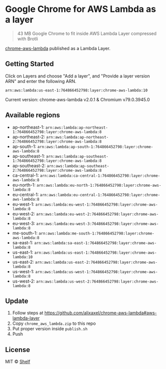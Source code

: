 # Google Chrome for AWS Lambda as a layer

> 43 MB Google Chrome to fit inside AWS Lambda Layer compressed with Brotli

[chrome-aws-lambda](https://github.com/alixaxel/chrome-aws-lambda) published as a Lambda Layer.

## Getting Started

Click on Layers and choose "Add a layer", and "Provide a layer version
ARN" and enter the following ARN.

```
arn:aws:lambda:us-east-1:764866452798:layer:chrome-aws-lambda:10
```

Current version: chrome-aws-lambda v2.0.1 & Chromium v79.0.3945.0

## Available regions

* ap-northeast-1: `arn:aws:lambda:ap-northeast-1:764866452798:layer:chrome-aws-lambda:8`
* ap-northeast-2: `arn:aws:lambda:ap-northeast-2:764866452798:layer:chrome-aws-lambda:8`
* ap-south-1: `arn:aws:lambda:ap-south-1:764866452798:layer:chrome-aws-lambda:8`
* ap-southeast-1: `arn:aws:lambda:ap-southeast-1:764866452798:layer:chrome-aws-lambda:8`
* ap-southeast-2: `arn:aws:lambda:ap-southeast-2:764866452798:layer:chrome-aws-lambda:8`
* ca-central-1: `arn:aws:lambda:ca-central-1:764866452798:layer:chrome-aws-lambda:8`
* eu-north-1: `arn:aws:lambda:eu-north-1:764866452798:layer:chrome-aws-lambda:8`
* eu-central-1: `arn:aws:lambda:eu-central-1:764866452798:layer:chrome-aws-lambda:8`
* eu-west-1: `arn:aws:lambda:eu-west-1:764866452798:layer:chrome-aws-lambda:8`
* eu-west-2: `arn:aws:lambda:eu-west-2:764866452798:layer:chrome-aws-lambda:8`
* eu-west-3: `arn:aws:lambda:eu-west-3:764866452798:layer:chrome-aws-lambda:8`
* me-south-1: `arn:aws:lambda:me-south-1:764866452798:layer:chrome-aws-lambda:8`
* sa-east-1: `arn:aws:lambda:sa-east-1:764866452798:layer:chrome-aws-lambda:8`
* us-east-1: `arn:aws:lambda:us-east-1:764866452798:layer:chrome-aws-lambda:10`
* us-east-2: `arn:aws:lambda:us-east-2:764866452798:layer:chrome-aws-lambda:8`
* us-west-1: `arn:aws:lambda:us-west-1:764866452798:layer:chrome-aws-lambda:8`
* us-west-2: `arn:aws:lambda:us-west-2:764866452798:layer:chrome-aws-lambda:8`


## Update

1. Follow steps at https://github.com/alixaxel/chrome-aws-lambda#aws-lambda-layer
2. Copy `chrome_aws_lambda.zip` to this repo
3. Put proper version inside `publish.sh`
4. Push

## License

MIT © [Shelf](https://shelf.io)
